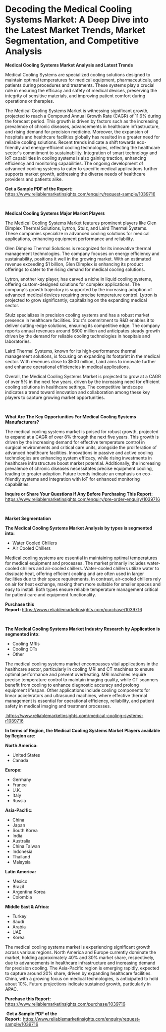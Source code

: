 <p><h1>Decoding the Medical Cooling Systems Market: A Deep Dive into the Latest Market Trends, Market Segmentation, and Competitive Analysis</h1></p><p><strong>Medical Cooling Systems Market Analysis and Latest Trends</strong></p>
<p><p>Medical Cooling Systems are specialized cooling solutions designed to maintain optimal temperatures for medical equipment, pharmaceuticals, and patients during procedures and treatments. These systems play a crucial role in ensuring the efficacy and safety of medical devices, preserving the integrity of sensitive materials, and improving patient comfort during operations or therapies.</p><p>The Medical Cooling Systems Market is witnessing significant growth, projected to reach a Compound Annual Growth Rate (CAGR) of 11.6% during the forecast period. This growth is driven by factors such as the increasing prevalence of chronic diseases, advancements in healthcare infrastructure, and rising demand for precision medicine. Moreover, the expansion of hospitals and healthcare facilities globally has resulted in a greater need for reliable cooling solutions. Recent trends indicate a shift towards eco-friendly and energy-efficient cooling technologies, reflecting the healthcare sector's commitment to sustainability. Integration of smart technology and IoT capabilities in cooling systems is also gaining traction, enhancing efficiency and monitoring capabilities. The ongoing development of advanced cooling systems to cater to specific medical applications further supports market growth, addressing the diverse needs of healthcare providers and patients alike.</p></p>
<p><strong>Get a Sample PDF of the Report:&nbsp;</strong> <a href="https://www.reliablemarketinsights.com/enquiry/request-sample/1039716?utm_campaign=2181&utm_medium=2&utm_source=Github&utm_content=ia&utm_term=13042025&utm_id=medical-cooling-systems">https://www.reliablemarketinsights.com/enquiry/request-sample/1039716</a></p>
<p>&nbsp;</p>
<p><strong>Medical Cooling Systems Major Market Players</strong></p>
<p><p>The Medical Cooling Systems Market features prominent players like Glen Dimplex Thermal Solutions, Lytron, Stulz, and Laird Thermal Systems. These companies specialize in advanced cooling solutions for medical applications, enhancing equipment performance and reliability.</p><p>Glen Dimplex Thermal Solutions is recognized for its innovative thermal management technologies. The company focuses on energy efficiency and sustainability, positions it well in the growing market. With an estimated revenue exceeding $1 billion, Glen Dimplex is enhancing its product offerings to cater to the rising demand for medical cooling solutions.</p><p>Lytron, another key player, has carved a niche in liquid cooling systems, offering custom-designed solutions for complex applications. The company's growth trajectory is supported by the increasing adoption of advanced medical devices requiring precise temperature control. Lytron is projected to grow significantly, capitalizing on the expanding medical sector.</p><p>Stulz specializes in precision cooling systems and has a robust market presence in healthcare facilities. Stulz's commitment to R&D enables it to deliver cutting-edge solutions, ensuring its competitive edge. The company reports annual revenues around $600 million and anticipates steady growth driven by the demand for reliable cooling technologies in hospitals and laboratories.</p><p>Laird Thermal Systems, known for its high-performance thermal management solutions, is focusing on expanding its footprint in the medical sector. With revenues close to $500 million, Laird aims to innovate further and enhance operational efficiencies in medical applications.</p><p>Overall, the Medical Cooling Systems Market is projected to grow at a CAGR of over 5% in the next few years, driven by the increasing need for efficient cooling solutions in healthcare settings. The competitive landscape indicates a trend toward innovation and collaboration among these key players to capture growing market opportunities.</p></p>
<p>&nbsp;</p>
<p><strong>What Are The Key Opportunities For Medical Cooling Systems Manufacturers?</strong></p>
<p><p>The medical cooling systems market is poised for robust growth, projected to expand at a CAGR of over 8% through the next five years. This growth is driven by the increasing demand for effective temperature control in surgical environments and critical care units, alongside the proliferation of advanced healthcare facilities. Innovations in passive and active cooling technologies are enhancing system efficacy, while rising investments in healthcare infrastructure boost market potential. Additionally, the increasing prevalence of chronic diseases necessitates precise equipment cooling, leading to greater adoption. Future trends indicate an emphasis on eco-friendly systems and integration with IoT for enhanced monitoring capabilities.</p></p>
<p><strong>Inquire or Share Your Questions If Any Before Purchasing This Report:</strong> <a href="https://www.reliablemarketinsights.com/enquiry/pre-order-enquiry/1039716?utm_campaign=2181&utm_medium=2&utm_source=Github&utm_content=ia&utm_term=13042025&utm_id=medical-cooling-systems">https://www.reliablemarketinsights.com/enquiry/pre-order-enquiry/1039716</a></p>
<p>&nbsp;</p>
<p><strong>Market Segmentation</strong></p>
<p><strong>The Medical Cooling Systems Market Analysis by types is segmented into:</strong></p>
<p><ul><li>Water Cooled Chillers</li><li>Air Cooled Chillers</li></ul></p>
<p><p>Medical cooling systems are essential in maintaining optimal temperatures for medical equipment and processes. The market primarily includes water-cooled chillers and air-cooled chillers. Water-cooled chillers utilize water to dissipate heat, offering efficient cooling and are often used in larger facilities due to their space requirements. In contrast, air-cooled chillers rely on air for heat exchange, making them more suitable for smaller spaces and easy to install. Both types ensure reliable temperature management critical for patient care and equipment functionality.</p></p>
<p><strong>Purchase this Report:&nbsp;</strong><a href="https://www.reliablemarketinsights.com/purchase/1039716?utm_campaign=2181&utm_medium=2&utm_source=Github&utm_content=ia&utm_term=13042025&utm_id=medical-cooling-systems">https://www.reliablemarketinsights.com/purchase/1039716</a></p>
<p>&nbsp;</p>
<p><strong>The Medical Cooling Systems Market Industry Research by Application is segmented into:</strong></p>
<p><ul><li>Cooling MRIs</li><li>Cooling CTs</li><li>Other</li></ul></p>
<p><p>The medical cooling systems market encompasses vital applications in the healthcare sector, particularly in cooling MRI and CT machines to ensure optimal performance and prevent overheating. MRI machines require precise temperature control to maintain imaging quality, while CT scanners benefit from cooling to enhance diagnostic accuracy and prolong equipment lifespan. Other applications include cooling components for linear accelerators and ultrasound machines, where effective thermal management is essential for operational efficiency, reliability, and patient safety in medical imaging and treatment processes.</p></p>
<p><a href="https://www.reliablemarketinsights.com/medical-cooling-systems-r1039716?utm_campaign=2181&utm_medium=2&utm_source=Github&utm_content=ia&utm_term=13042025&utm_id=medical-cooling-systems">&nbsp;https://www.reliablemarketinsights.com/medical-cooling-systems-r1039716</a></p>
<p><strong>In terms of Region, the Medical Cooling Systems Market Players available by Region are:</strong></p>
<p>
    <p> <strong> North America: </strong>
        <ul>
            <li>United States</li>
            <li>Canada</li>
        </ul>
        </p> 
    <p> <strong> Europe: </strong>
        <ul>
            <li>Germany</li>
            <li>France</li>
            <li>U.K.</li>
            <li>Italy</li>
            <li>Russia</li>
        </ul>
        </p> 
    <p> <strong> Asia-Pacific: </strong>
        <ul>
            <li>China</li>
            <li>Japan</li>
            <li>South Korea</li>
            <li>India</li>
            <li>Australia</li>
            <li>China Taiwan</li>
            <li>Indonesia</li>
            <li>Thailand</li>
            <li>Malaysia</li>
        </ul>
        </p> 
    <p> <strong> Latin America: </strong>
        <ul>
            <li>Mexico</li>
            <li>Brazil</li>
            <li>Argentina Korea</li>
            <li>Colombia</li>
        </ul>
        </p> 
    <p> <strong> Middle East & Africa: </strong>
        <ul>
            <li>Turkey</li>
            <li>Saudi</li>
            <li>Arabia</li>
            <li>UAE</li>
            <li>Korea</li>
        </ul>
    </p>
    </p>
<p><p>The medical cooling systems market is experiencing significant growth across various regions. North America and Europe currently dominate the market, holding approximately 40% and 30% market share, respectively, due to advancements in healthcare infrastructure and increasing demand for precision cooling. The Asia-Pacific region is emerging rapidly, expected to capture around 20% share, driven by expanding healthcare facilities. China, with a growing focus on medical technologies, is anticipated to hold about 10%. Future projections indicate sustained growth, particularly in APAC.</p></p>
<p><strong>Purchase this Report: </strong><a href="https://www.reliablemarketinsights.com/purchase/1039716?utm_campaign=2181&utm_medium=2&utm_source=Github&utm_content=ia&utm_term=13042025&utm_id=medical-cooling-systems">https://www.reliablemarketinsights.com/purchase/1039716</a></p>
<p>&nbsp;<strong>Get a Sample PDF of the Report:&nbsp;&nbsp;</strong><a href="https://www.reliablemarketinsights.com/enquiry/request-sample/1039716?utm_campaign=2181&utm_medium=2&utm_source=Github&utm_content=ia&utm_term=13042025&utm_id=medical-cooling-systems">https://www.reliablemarketinsights.com/enquiry/request-sample/1039716</a></p>
<p><strong></strong></p>
<p><p></p><p></p><p></p></p>